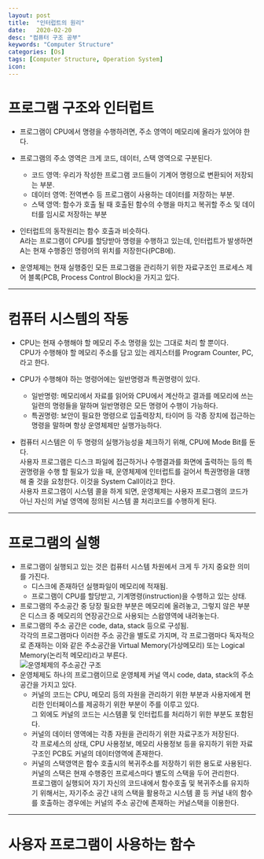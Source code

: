 ```yaml
---
layout: post
title:  "인터럽트의 원리"
date:   2020-02-20
desc: "컴퓨터 구조 공부"
keywords: "Computer Structure"
categories: [Os]
tags: [Computer Structure, Operation System]
icon: 
---
```


# 프로그램 구조와 인터럽트
* 프로그램이 CPU에서 명령을 수행하려면, 주소 영역이 메모리에 올라가 있어야 한다.
* 프로그램의 주소 영역은 크게 코드, 데이터, 스택 영역으로 구분된다.
  * 코드 영역: 우리가 작성한 프로그램 코드들이 기계어 명령으로 변환되어 저장되는 부분.
  * 데이터 영역: 전역변수 등 프로그램이 사용하는 데이터를 저장하는 부분.
  * 스택 영역: 함수가 호출 될 때 호출된 함수의 수행을 마치고 복귀할 주소 및 데이터를 임시로 저장하는 부분
   
* 인터럽트의 동작원리는 함수 호출과 비슷하다.   
  A라는 프로그램이 CPU를 할당받아 명령을 수행하고 있는데, 인터럽트가 발생하면 A는 현재 수행중인 명령어의 위치를 저장한다(PCB에).   
* 운영체제는 현재 실행중인 모든 프로그램을 관리하기 위한 자료구조인 프로세스 제어 블록(PCB, Process Control Block)을 가지고 있다.   
   
---   
   
# 컴퓨터 시스템의 작동
* CPU는 현재 수행해야 할 메모리 주소 명령을 있는 그대로 처리 할 뿐이다.   
  CPU가 수행해야 할 메모리 주소를 담고 있는 레지스터를 Program Counter, PC, 라고 한다.
* CPU가 수행해야 하는 명령어에는 일반명령과 특권명령이 있다.
  - 일반명령: 메모리에서 자료를 읽어와 CPU에서 계산하고 결과를 메모리에 쓰는 일련의 명령들을 말하며 일반명령은 모든 명령어 수행이 가능하다.
  - 특권명령: 보안이 필요한 명령으로 입출력장치, 타이머 등 각종 장치에 접근하는 명령을 말하며 항상 운영체제만 실행가능하다.
   
* 컴퓨터 시스템은 이 두 명령의 실행가능성을 체크하기 위해, CPU에 Mode Bit를 둔다.   
  사용자 프로그램은 디스크 파일에 접근하거나 수행결과를 화면에 출력하는 등의 특권명령을 수행 할 필요가 있을 때, 운영체제에 인터럽트를 걸어서 특권명령을 대행 해 줄 것을 요청한다. 이것을 System Call이라고 한다.   
  사용자 프로그램이 시스템 콜을 하게 되면, 운영체제는 사용자 프로그램의 코드가 아닌 자신의 커널 영역에 정의된 시스템 콜 처리코드를 수행하게 된다.   
   
---   
   
# 프로그램의 실행
* 프로그램이 실행되고 있는 것은 컴퓨터 시스템 차원에서 크게 두 가지 중요한 의미를 가진다.
  * 디스크에 존재하던 실행파일이 메모리에 적재됨.
  * 프로그램이 CPU를 할당받고, 기계명령(instruction)을 수행하고 있는 상태.
* 프로그램의 주소공간 중 당장 필요한 부분은 메모리에 올려놓고, 그렇지 않은 부분은 디스크 중 메모리의 연장공간으로 사용되는 스왑영역에 내려놓는다.
* 프로그램의 주소 공간은 code, data, stack 등으로 구성됨.   
  각각의 프로그램마다 이러한 주소 공간을 별도로 가지며, 각 프로그램마다 독자적으로 존재하는 이와 같은 주소공간을 Virtual Memory(가상메모리) 또는 Logical Memory(논리적 메모리)라고 부른다.   
![운영체제의 주소공간 구조](https://eunhyejung.github.io/assets/contents/content04.PNG)   
* 운영체제도 하나의 프로그램이므로 운영체제 커널 역시 code, data, stack의 주소 공간을 가지고 있다.
  * 커널의 코드는 CPU, 메모리 등의 자원을 관리하기 위한 부분과 사용자에게 편리한 인터페이스를 제공하기 위한 부분이 주를 이루고 있다.   
  그 외에도 커널의 코드는 시스템콜 및 인터럽트를 처리하기 위한 부분도 포함된다.
  * 커널의 데이터 영역에는 각종 자원을 관리하기 위한 자료구조가 저장된다.   
    각 프로세스의 상태, CPU 사용정보, 메모리 사용정보 등을 유지하기 위한 자료구조인 PCB도 커널의 데이터영역에 존재한다.
  * 커널의 스택영역은 함수 호출시의 복귀주소를 저장하기 위한 용도로 사용된다.   
    커널의 스택은 현재 수행중인 프로세스마다 별도의 스택을 두어 관리한다.   
    프로그램이 실행되어 자기 자신의 코드내에서 함수호출 및 복귀주소를 유지하기 위해서는, 자기주소 공간 내의 스택을 활용하고 시스템 콜 등 커널 내의 함수를 호출하는 경우에는 커널의 주소 공간에 존재하는 커널스택을 이용한다.   
   
---   
   
# 사용자 프로그램이 사용하는 함수
  
  
